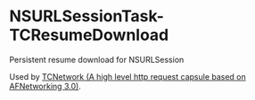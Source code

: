 # NSURLSessionTask-TCResumeDownload
Persistent resume download for NSURLSession

Used by [TCNetwork (A high level http request capsule based on AFNetworking 3.0)](https://github.com/dake/TCNetwork).
